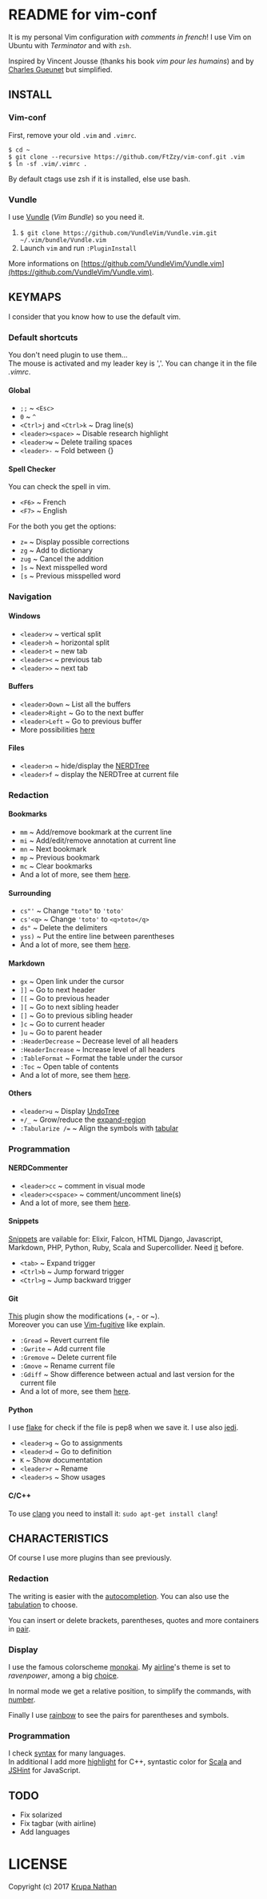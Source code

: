# README for vim-conf

It is my personal Vim configuration _with comments in french_! I use Vim on Ubuntu with _Terminator_ and with `zsh`.

Inspired by Vincent Jousse (thanks his book *vim pour les humains*) and by [Charles Gueunet](https://github.com/CharlesGueunet) but simplified.





## INSTALL

### Vim-conf

First, remove your old `.vim` and `.vimrc`.
```
$ cd ~
$ git clone --recursive https://github.com/FtZzy/vim-conf.git .vim
$ ln -sf .vim/.vimrc .
```
By default ctags use zsh if it is installed, else use bash.



### Vundle

I use [Vundle](https://github.com/VundleVim/Vundle.vim) (_Vim Bundle_) so you need it.

1. `$ git clone https://github.com/VundleVim/Vundle.vim.git ~/.vim/bundle/Vundle.vim`
1. Launch `vim` and run `:PluginInstall`

More informations on [https://github.com/VundleVim/Vundle.vim](https://github.com/VundleVim/Vundle.vim).




## KEYMAPS

I consider that you know how to use the default vim.  



### Default shortcuts

You don't need plugin to use them...  
The mouse is activated and my leader key is ','. You can change it in the file _.vimrc_.


#### Global

* `;;` ~ `<Esc>`
* `0` ~ `^`
* `<Ctrl>j` and `<Ctrl>k` ~ Drag line(s)
* `<leader><space>` ~ Disable research highlight
* `<leader>w` ~ Delete trailing spaces
* `<leader>-` ~ Fold between {}


#### Spell Checker

You can check the spell in vim.

* `<F6>` ~ French
* `<F7>` ~ English

For the both you get the options:

* `z=` ~ Display possible corrections
* `zg` ~ Add to dictionary
* `zug` ~ Cancel the addition
* `]s` ~ Next misspelled word
* `[s` ~ Previous misspelled word



### Navigation

#### Windows

* `<leader>v` ~ vertical split
* `<leader>h` ~ horizontal split
* `<leader>t` ~ new tab
* `<leader><` ~ previous tab
* `<leader>>` ~ next tab


#### Buffers

* `<leader>Down` ~ List all the buffers
* `<leader>Right` ~ Go to the next buffer
* `<leader>Left` ~ Go to previous buffer
* More possibilities [here](https://github.com/corntrace/bufexplorer)


#### Files

* `<leader>n` ~ hide/display the [NERDTree](https://github.com/scrooloose/nerdtree)
* `<leader>f` ~ display the NERDTree at current file



### Redaction

#### Bookmarks

* `mm` ~ Add/remove bookmark at the current line
* `mi` ~ Add/edit/remove annotation at current line
* `mn` ~ Next bookmark
* `mp` ~ Previous bookmark
* `mc` ~ Clear bookmarks
* And a lot of more, see them [here](https://github.com/MattesGroeger/vim-bookmarks).


#### Surrounding

* `cs"'` ~ Change `"toto"` to `'toto'`
* `cs'<q>` ~ Change `'toto'` to `<q>toto</q>`
* `ds"` ~ Delete the delimiters
* `yss)` ~ Put the entire line between parentheses
* And a lot of more, see them [here](https://github.com/tpope/vim-surround).


#### Markdown

* `gx` ~ Open link under the cursor
* `]]` ~ Go to next header
* `[[` ~ Go to previous header
* `][` ~ Go to next sibling header
* `[]` ~ Go to previous sibling header
* `]c` ~ Go to current header
* `]u` ~ Go to parent header
* `:HeaderDecrease` ~ Decrease level of all headers
* `:HeaderIncrease` ~ Increase level of all headers
* `:TableFormat` ~ Format the table under the cursor
* `:Toc` ~ Open table of contents
* And a lot of more, see them [here](https://github.com/plasticboy/vim-markdown).


#### Others

* `<leader>u` ~ Display [UndoTree](https://github.com/mbbill/undotree)
* `+/_` ~ Grow/reduce the [expand-region](https://github.com/terryma/vim-expand-region)
* `:Tabularize /=` ~ Align the symbols with [tabular](https://github.com/godlygeek/tabular)



### Programmation

#### NERDCommenter

* `<leader>cc` ~ comment in visual mode
* `<leader>c<space>` ~ comment/uncomment line(s)
* And a lot of more, see them [here](https://github.com/scrooloose/nerdcommenter).


#### Snippets

[Snippets](https://github.com/honza/vim-snippets) are vailable for: Elixir, Falcon, HTML Django, Javascript, Markdown, PHP, Python, Ruby, Scala and Supercollider. Need [it](https://github.com/SirVer/ultisnips) before.

* `<tab>` ~ Expand trigger
* `<Ctrl>b` ~ Jump forward trigger
* `<Ctrl>g` ~ Jump backward trigger


#### Git

[This](https://github.com/airblade/vim-gitgutter) plugin show the modifications (+, - or ~).  
Moreover you can use [Vim-fugitive](https://github.com/tpope/vim-fugitive) like explain.

* `:Gread` ~ Revert current file
* `:Gwrite` ~ Add current file
* `:Gremove` ~ Delete current file
* `:Gmove` ~ Rename current file
* `:Gdiff` ~ Show difference between actual and last version for the current file
* And a lot of more, see them [here](http://vimcasts.org/episodes/fugitive-vim---a-complement-to-command-line-git/).


#### Python

I use [flake](https://github.com/andviro/flake8-vim) for check if the file is pep8 when we save it. I use also [jedi](https://github.com/davidhalter/jedi-vim).

* `<leader>g` ~ Go to assignments
* `<leader>d` ~ Go to definition
* `K` ~ Show documentation
* `<leader>r` ~ Rename
* `<leader>s` ~ Show usages


#### C/C++

To use [clang](https://github.com/justmao945/vim-clang) you need to install it: `sudo apt-get install clang`!




## CHARACTERISTICS

Of course I use more plugins than see previously.



### Redaction

The writing is easier with the [autocompletion](https://github.com/vim-scripts/AutoComplPop). You can also use the [tabulation](https://github.com/ervandew/supertab) to choose.

You can insert or delete brackets, parentheses, quotes and more containers in [pair](https://github.com/jiangmiao/auto-pairs).


### Display

I use the famous colorscheme [monokai](https://github.com/sickill/vim-monokai). My [airline](https://github.com/vim-airline/vim-airline)'s theme is set to _ravenpower_, among a big [choice](https://github.com/vim-airline/vim-airline-themes).

In normal mode we get a relative position, to simplify the commands, with [number](https://github.com/myusuf3/numbers.vim).

Finally I use [rainbow](https://github.com/luochen1990/rainbow) to see the pairs for parentheses and symbols.



### Programmation

I check [syntax](https://github.com/scrooloose/syntastic) for many languages.  
In additional I add more [highlight](https://github.com/octol/vim-cpp-enhanced-highlight) for C++, syntastic color for [Scala](https://github.com/derekwyatt/vim-scala) and [JSHint](https://github.com/Shutnik/jshint2.vim) for JavaScript.



## TODO

* Fix solarized
* Fix tagbar (with airline)
* Add languages





# LICENSE
Copyright (c) 2017 [Krupa Nathan](https://github.com/FtZzy)
